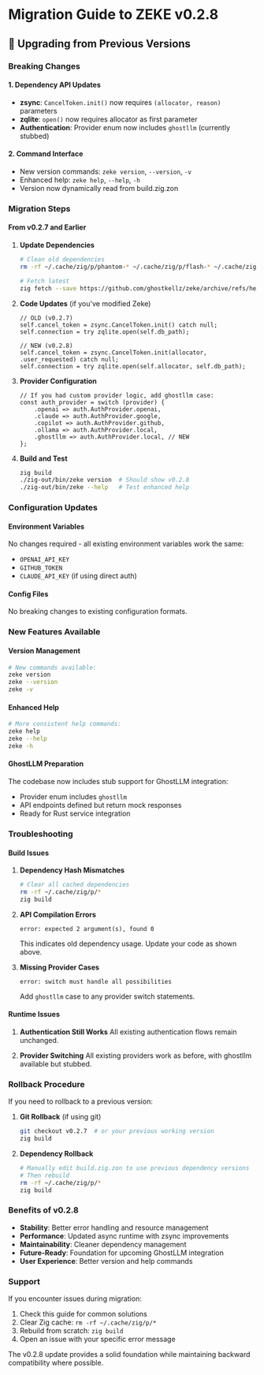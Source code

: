 # Migration Guide to ZEKE v0.2.8

## 🔄 Upgrading from Previous Versions

### Breaking Changes

#### 1. Dependency API Updates
- **zsync**: `CancelToken.init()` now requires `(allocator, reason)` parameters
- **zqlite**: `open()` now requires allocator as first parameter
- **Authentication**: Provider enum now includes `ghostllm` (currently stubbed)

#### 2. Command Interface
- New version commands: `zeke version`, `--version`, `-v`
- Enhanced help: `zeke help`, `--help`, `-h`
- Version now dynamically read from build.zig.zon

### Migration Steps

#### From v0.2.7 and Earlier

1. **Update Dependencies**
   ```bash
   # Clean old dependencies
   rm -rf ~/.cache/zig/p/phantom-* ~/.cache/zig/p/flash-* ~/.cache/zig/p/zsync-* ~/.cache/zig/p/zqlite-*

   # Fetch latest
   zig fetch --save https://github.com/ghostkellz/zeke/archive/refs/heads/main.tar.gz
   ```

2. **Code Updates** (if you've modified Zeke)
   ```zig
   // OLD (v0.2.7)
   self.cancel_token = zsync.CancelToken.init() catch null;
   self.connection = try zqlite.open(self.db_path);

   // NEW (v0.2.8)
   self.cancel_token = zsync.CancelToken.init(allocator, .user_requested) catch null;
   self.connection = try zqlite.open(self.allocator, self.db_path);
   ```

3. **Provider Configuration**
   ```zig
   // If you had custom provider logic, add ghostllm case:
   const auth_provider = switch (provider) {
       .openai => auth.AuthProvider.openai,
       .claude => auth.AuthProvider.google,
       .copilot => auth.AuthProvider.github,
       .ollama => auth.AuthProvider.local,
       .ghostllm => auth.AuthProvider.local, // NEW
   };
   ```

4. **Build and Test**
   ```bash
   zig build
   ./zig-out/bin/zeke version  # Should show v0.2.8
   ./zig-out/bin/zeke --help   # Test enhanced help
   ```

### Configuration Updates

#### Environment Variables
No changes required - all existing environment variables work the same:
- `OPENAI_API_KEY`
- `GITHUB_TOKEN`
- `CLAUDE_API_KEY` (if using direct auth)

#### Config Files
No breaking changes to existing configuration formats.

### New Features Available

#### Version Management
```bash
# New commands available:
zeke version
zeke --version
zeke -v
```

#### Enhanced Help
```bash
# More consistent help commands:
zeke help
zeke --help
zeke -h
```

#### GhostLLM Preparation
The codebase now includes stub support for GhostLLM integration:
- Provider enum includes `ghostllm`
- API endpoints defined but return mock responses
- Ready for Rust service integration

### Troubleshooting

#### Build Issues

1. **Dependency Hash Mismatches**
   ```bash
   # Clear all cached dependencies
   rm -rf ~/.cache/zig/p/*
   zig build
   ```

2. **API Compilation Errors**
   ```
   error: expected 2 argument(s), found 0
   ```
   This indicates old dependency usage. Update your code as shown above.

3. **Missing Provider Cases**
   ```
   error: switch must handle all possibilities
   ```
   Add `ghostllm` case to any provider switch statements.

#### Runtime Issues

1. **Authentication Still Works**
   All existing authentication flows remain unchanged.

2. **Provider Switching**
   All existing providers work as before, with ghostllm available but stubbed.

### Rollback Procedure

If you need to rollback to a previous version:

1. **Git Rollback** (if using git)
   ```bash
   git checkout v0.2.7  # or your previous working version
   zig build
   ```

2. **Dependency Rollback**
   ```bash
   # Manually edit build.zig.zon to use previous dependency versions
   # Then rebuild
   rm -rf ~/.cache/zig/p/*
   zig build
   ```

### Benefits of v0.2.8

- **Stability**: Better error handling and resource management
- **Performance**: Updated async runtime with zsync improvements
- **Maintainability**: Cleaner dependency management
- **Future-Ready**: Foundation for upcoming GhostLLM integration
- **User Experience**: Better version and help commands

### Support

If you encounter issues during migration:
1. Check this guide for common solutions
2. Clear Zig cache: `rm -rf ~/.cache/zig/p/*`
3. Rebuild from scratch: `zig build`
4. Open an issue with your specific error message

The v0.2.8 update provides a solid foundation while maintaining backward compatibility where possible.